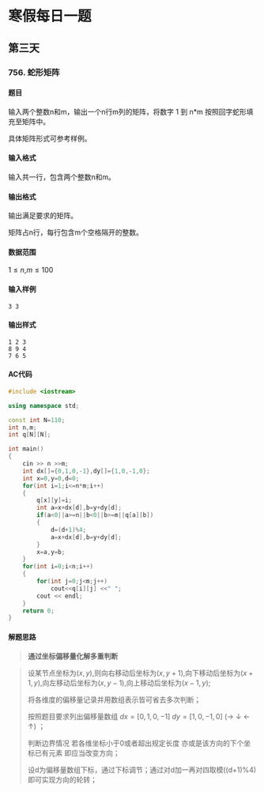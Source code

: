 # 寒假每日一题

## 第三天

### 756. 蛇形矩阵

#### 题目

输入两个整数n和m，输出一个n行m列的矩阵，将数字 1 到 n*m 按照回字蛇形填充至矩阵中。  

具体矩阵形式可参考样例。

####  输入格式

输入共一行，包含两个整数n和m。  

#### 输出格式

输出满足要求的矩阵。  

矩阵占n行，每行包含m个空格隔开的整数。  

#### 数据范围

$1≤n$,$m≤100$

#### 输入样例

```
3 3
```

#### 输出样式

```
1 2 3
8 9 4
7 6 5
```

#### AC代码

```c++
#include <iostream>

using namespace std;

const int N=110;
int n,m;
int q[N][N];

int main()
{
    cin >> n >>m;
    int dx[]={0,1,0,-1},dy[]={1,0,-1,0};
    int x=0,y=0,d=0;
    for(int i=1;i<=n*m;i++)
    {
        q[x][y]=i;
        int a=x+dx[d],b=y+dy[d];
        if(a<0||a>=n||b<0||b>=m||q[a][b])
        {
            d=(d+1)%4;
            a=x+dx[d],b=y+dy[d];
        }
        x=a,y=b;
    }
    for(int i=0;i<n;i++)
    {
        for(int j=0;j<m;j++)
            cout<<q[i][j] <<" ";
        cout << endl;
    }
    return 0;
}
```

#### 解题思路

> **通过坐标偏移量化解多重判断**

> 设某节点坐标为$(x,y)$,则向右移动后坐标为$(x,y+1)$,向下移动后坐标为$(x+1,y)$,向左移动后坐标为$(x,y-1)$,向上移动后坐标为$(x-1,y)$;  
>
> 将各维度的偏移量记录并用数组表示皆可省去多次判断；  
>
> 按照题目要求列出偏移量数组 $dx=[0,1,0,-1]$  $dy=[1,0,-1,0]$ (→ ↓ ← ↑)  ；
>
> 判断边界情况 若各维坐标小于0或者超出规定长度 亦或是该方向的下个坐标已有元素 即应当改变方向；
>
> 设d为偏移量数组下标，通过下标调节；通过对d加一再对四取模((d+1)%4)即可实现方向的轮转；

